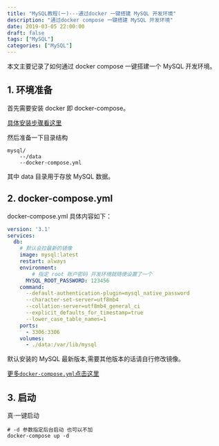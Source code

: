 ```yaml
---
title: "MySQL教程(一)---通过docker 一键搭建 MySQL 开发环境"
description: "通过docker compose 一键搭建 MySQL 开发环境"
date: 2019-03-05 22:00:00
draft: false
tags: ["MySQL"]
categories: ["MySQL"]
---
```


本文主要记录了如何通过 docker compose 一键搭建一个 MySQL 开发环境。

<!--more-->

## 1. 环境准备

首先需要安装 docker 即 docker-compose。

[具体安装步骤看这里](https://www.lixueduan.com)



然后准备一下目录结构

```shell
mysql/
	--/data
	--docker-compose.yml
```

其中 data 目录用于存放 MySQL 数据。



## 2. docker-compose.yml

docker-compose.yml 具体内容如下：

```yml
version: '3.1'
services:
  db:
   	# 默认会拉最新的镜像
    image: mysql:latest
    restart: always
    environment:
    	# 指定 root 账户密码 开发环境就随便设置了一个
      MYSQL_ROOT_PASSWORD: 123456
    command:
      --default-authentication-plugin=mysql_native_password
      --character-set-server=utf8mb4
      --collation-server=utf8mb4_general_ci
      --explicit_defaults_for_timestamp=true
      --lower_case_table_names=1
    ports:
      - 3306:3306
    volumes:
      - ./data:/var/lib/mysql
```

默认安装的 MySQL 最新版本,需要其他版本的话请自行修改镜像。

[更多`docker-compose.yml`点击这里](https://github.com/barrypt/ymls)

## 3. 启动

真·一键启动

```shell
# -d 参数指定后台启动 也可以不加
docker-compose up -d
```

